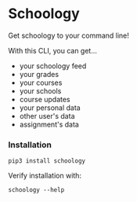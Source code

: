 # Schoology

Get schoology to your command line!

With this CLI, you can get...
- your schoology feed
- your grades
- your courses
- your schools
- course updates
- your personal data
- other user's data
- assignment's data

### Installation

    pip3 install schoology

Verify installation with:

    schoology --help